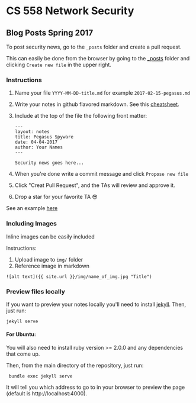 # CS 558 Network Security 
## Blog Posts Spring 2017

To post security news, go to the `_posts` folder and create a pull request.

This can easily be done from the browser by going to the [_posts](_posts/) folder and clicking `Create new file` in the upper right.

### Instructions
1. Name your file `YYYY-MM-DD-title.md` for example `2017-02-15-pegasus.md`
2. Write your notes in github flavored markdown. See this [cheatsheet](https://github.com/adam-p/markdown-here/wiki/Markdown-Cheatsheet).
3. Include at the top of the file the following front matter:

	```
	---
	layout: notes
	title: Pegasus Spyware
	date: 04-04-2017
	author: Your Names
	---

	Security news goes here...
	```

4. When you're done write a commit message and click `Propose new file`
5. Click "Creat Pull Request", and the TAs will review and approve it.
6. Drop a star for your favorite TA 😎

See an example [here](https://raw.githubusercontent.com/asamborski/cs558_s17_blog/master/_posts/2017-04-04-welcome-to-new-blog.md)

### Including Images

Inline images can be easily included

Instructions:

1. Upload image to `img/` folder
2. Reference image in markdown 

```
![alt text]({{ site.url }}/img/name_of_img.jpg "Title")
```


### Preview files locally

If you want to preview your notes locally you'll need to install [jekyll](https://jekyllrb.com/).
Then, just run:

	jekyll serve
	
	
#### For Ubuntu:
You will also need to install ruby version >= 2.0.0 and any dependencies that come up.

Then, from the main directory of the repository, just run:

	 bundle exec jekyll serve
	
It will tell you which address to go to in your browser to preview the page (default is http://localhost:4000).